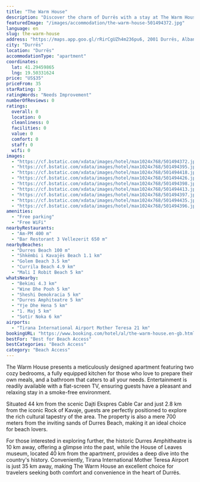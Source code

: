 ```yaml
---
title: "The Warm House"
description: "Discover the charm of Durrës with a stay at The Warm House, a serene haven located just a short 1."
featuredImage: "/images/accommodation/the-warm-house-501494372.jpg"
language: en
slug: the-warm-house
address: "https://maps.app.goo.gl/rRirCgUZh4m236pu6, 2001 Durrës, Albania"
city: "Durrës"
location: "Durrës"
accommodationType: "apartment"
coordinates:
  lat: 41.29459865
  lng: 19.50331624
price: "US$35"
priceFrom: 35
starRating: 3
ratingWords: "Needs Improvement"
numberOfReviews: 0
ratings:
  overall: 0
  location: 0
  cleanliness: 0
  facilities: 0
  value: 0
  comfort: 0
  staff: 0
  wifi: 0
images:
  - "https://cf.bstatic.com/xdata/images/hotel/max1024x768/501494372.jpg?k=1560000467e8b4b5fba428157a5f1b6a48139e58a47b84f74f61092665daaea0&o=&hp=1"
  - "https://cf.bstatic.com/xdata/images/hotel/max1024x768/501494395.jpg?k=dc9f02cf1e2937b9f53f661373eecfefaf0823505b2a9f475f460bf4de76d33d&o=&hp=1"
  - "https://cf.bstatic.com/xdata/images/hotel/max1024x768/501494418.jpg?k=7ada25736e37a6c3801ae37f0f8d1560ae52b4bdfeda0f670b60befdfe5ea24e&o=&hp=1"
  - "https://cf.bstatic.com/xdata/images/hotel/max1024x768/501494426.jpg?k=8b3bef03e10a0970c1fbc579063fbd5bec1f6bcecec0d4366b9f957a45566e23&o=&hp=1"
  - "https://cf.bstatic.com/xdata/images/hotel/max1024x768/501494398.jpg?k=b514109d4dfcaad9d0e2de2ef1881721ba5b35074eba1789c9c8f250aee6c645&o=&hp=1"
  - "https://cf.bstatic.com/xdata/images/hotel/max1024x768/501494413.jpg?k=c60ead8de085fd76e11ea3abf771e195efdce9bd772d5904c8dcf15702ccaa7a&o=&hp=1"
  - "https://cf.bstatic.com/xdata/images/hotel/max1024x768/501494397.jpg?k=9cf5d7f1a0fe535750db7921fb1df77da39e008ffbc36762cfe5665f8a9e9822&o=&hp=1"
  - "https://cf.bstatic.com/xdata/images/hotel/max1024x768/501494435.jpg?k=893d69f78d88d0534e8b8278e5ca13caf465101fd8ed43072ea742cc55653417&o=&hp=1"
  - "https://cf.bstatic.com/xdata/images/hotel/max1024x768/501494396.jpg?k=678984360d1ce9647d869a7f6b8fb2a3d3de6066f9dad3b990742472751a6dfb&o=&hp=1"
amenities:
  - "Free parking"
  - "Free WiFi"
nearbyRestaurants:
  - "Am-PM 400 m"
  - "Bar Restorant 3 Vellezerit 650 m"
nearbyBeaches:
  - "Durres Beach 100 m"
  - "Shkëmbi i Kavajës Beach 1.1 km"
  - "Golem Beach 3.5 km"
  - "Currila Beach 4.9 km"
  - "Mali I Robit Beach 5 km"
whatsNearby:
  - "Bekimi 4.3 km"
  - "Wine Dhe Pooh 5 km"
  - "Sheshi Demokracia 5 km"
  - "Durres Amphiteatre 5 km"
  - "Yje Dhe Hena 5 km"
  - "1. Maj 5 km"
  - "Sotir Noka 6 km"
airports:
  - "Tirana International Airport Mother Teresa 21 km"
bookingURL: "https://www.booking.com/hotel/al/the-warm-house.en-gb.html?aid=8035640"
bestFor: "Best for Beach Access"
bestCategories: "Beach Access"
category: "Beach Access"
---
```


The Warm House presents a meticulously designed apartment featuring two cozy bedrooms, a fully equipped kitchen for those who love to prepare their own meals, and a bathroom that caters to all your needs. Entertainment is readily available with a flat-screen TV, ensuring guests have a pleasant and relaxing stay in a smoke-free environment.

Situated 44 km from the scenic Dajti Ekspres Cable Car and just 2.8 km from the iconic Rock of Kavaje, guests are perfectly positioned to explore the rich cultural tapestry of the area. The property is also a mere 700 meters from the inviting sands of Durres Beach, making it an ideal choice for beach lovers.

For those interested in exploring further, the historic Durres Amphitheatre is 10 km away, offering a glimpse into the past, while the House of Leaves museum, located 40 km from the apartment, provides a deep dive into the country's history. Conveniently, Tirana International Mother Teresa Airport is just 35 km away, making The Warm House an excellent choice for travelers seeking both comfort and convenience in the heart of Durrës.